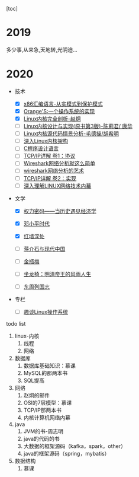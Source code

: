 [toc]



# 2019



多少事,从来急,天地转,光阴迫...



# 2020

* 技术

  - [x] [x86汇编语言-从实模式到保护模式](https://book.douban.com/subject/20492528/)
  - [x] [Orange'S:一个操作系统的实现](https://book.douban.com/subject/3735649/)
  - [x] [Linux内核完全剖析-赵炯](https://book.douban.com/subject/3229243/)
  - [ ] [Linux内核设计与实现(原书第3版)-陈莉君/ 康华](https://book.douban.com/subject/6097773/)
  - [ ] [Linux内核源代码情景分析-毛德操/胡希明](https://book.douban.com/subject/1231584/)
  - [ ] [深入Linux内核架构](https://book.douban.com/subject/4843567/)
  - [ ] [C程序设计语言](https://book.douban.com/subject/1139336/)
  - [ ] [TCP/IP详解 卷1：协议](https://book.douban.com/subject/1088054/)
  - [ ] [Wireshark网络分析就这么简单](https://book.douban.com/subject/26268767/)
  - [ ] [wireshark网络分析的艺术](https://book.douban.com/subject/26710788/)
  - [ ] [TCP/IP详解 卷2：实现](https://book.douban.com/subject/1087767/)
  - [ ] [深入理解LINUX网络技术内幕](https://book.douban.com/subject/4015134/)
  
* 文学
  - [x] [权力密码——当历史遇见经济学](https://book.douban.com/subject/30364261/)

  - [x] [邓小平时代](https://book.douban.com/subject/20424526/)
  - [x] [红墙深处](https://book.douban.com/subject/26670865/)
  - [ ] [蒋介石与现代中国](https://book.douban.com/subject/10797092/)
  - [ ] [金瓶梅](https://book.douban.com/subject/1916451/)
  - [ ] [坐龙椅：明清帝王的风雨人生](https://book.douban.com/subject/30238062/)
  - [ ] [东周列国志]()
  
* 专栏
  
  - [ ] [趣谈Linux操作系统](https://time.geekbang.org/column/intro/164)





todo list

1. linux-内核
   1. 线程
   2. 网络
2. 数据库
   1. 数据库基础知识：慕课
   2. MySQL的那两本书
   3. SQL提高
3. 网络
   1. 赵炯的邮件
   2. OSI的7层模型：慕课
   3. TCP/IP那两本书
   4. 内核计算机网络内幕
4. java
   1. JVM的书-周志明
   2. java的代码的书
   3. 大数据的框架源码（kafka，spark，other）
   4. java的框架源码（spring，mybatis）
5. 数据结构
   1. 慕课